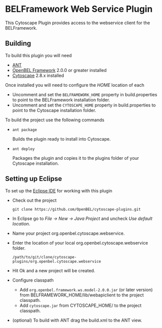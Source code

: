 BELFramework Web Service Plugin
==============================

This Cytoscape Plugin provides access to the webservice client for the BELFramework.

Building
--------

To build this plugin you will need

-   [ANT](http://ant.apache.org/)
-   [OpenBEL Framework](https://github.com/OpenBEL/openbel-framework/) 2.0.0 or greater installed
-   [Cytoscape](http://www.cytoscape.org/) 2.8.x installed

Once installed you will need to configure the *HOME* location of each

-   Uncomment and set the `BELFRAMEWORK_HOME` property in build.properties to
    point to the BELFramework installation folder.
-   Uncomment and set the `CYTOSCAPE_HOME` property in build.properties to point
    to the Cytoscape installation folder.

To build the project use the following commands

-   `ant package`

    Builds the plugin ready to install into Cytoscape.

-   `ant deploy`

    Packages the plugin and copies it to the plugins folder of your Cytoscape installation.


Setting up Eclipse
------------------

To set up the [Eclipse IDE](http://www.eclipse.org/) for working with this plugin

-   Check out the project

    `git clone https://github.com/OpenBEL/cytoscape-plugins.git`

-   In Eclipse go to *File -> New -> Java Project* and uncheck *Use default location*.

-   Name your project org.openbel.cytoscape.webservice.

-   Enter the location of your local org.openbel.cytoscape.webservice folder.

    `/path/to/git/clone/cytoscape-plugins/org.openbel.cytoscape.webservice`

-   Hit Ok and a new project will be created.

-   Configure classpath

    -   Add `org.openbel.framework.ws.model-2.0.0.jar` (or later version) from BELFRAMEWORK_HOME/lib/webapiclient to the project classpath.
    -   Add `cytoscape.jar` from CYTOSCAPE_HOME/ to the project classpath.

-   (optional) To build with ANT drag the build.xml to the ANT view.
